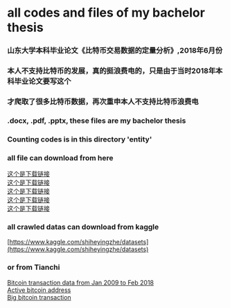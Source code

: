 # all codes and files of my bachelor thesis <br>

### 山东大学本科毕业论文《比特币交易数据的定量分析》,2018年6月份<br>
### 本人不支持比特币的发展，真的挺浪费电的，只是由于当时2018年本科毕业论文要写这个<br>
### 才爬取了很多比特币数据，再次重申本人不支持比特币浪费电
### .docx, .pdf, .pptx, these files are my bachelor thesis <br>
### Counting codes is in this directory 'entity' <br>
### all file can download from here <br>
[这个是下载链接](https://www.aliyundrive.com/s/CpB635zjPQP) <br>
[这个是下载链接](https://www.aliyundrive.com/s/jL34nYYy6Zt) <br>
[这个是下载链接](https://www.aliyundrive.com/s/mUtaVBzJdTS) <br>
[这个是下载链接](https://www.aliyundrive.com/s/ZG4Wpvjj1s4) <br>
[这个是下载链接](https://www.aliyundrive.com/s/Wg7aF8MuKDH) <br>
### all crawled datas can download from kaggle <br>
[https://www.kaggle.com/shiheyingzhe/datasets](https://www.kaggle.com/shiheyingzhe/datasets) <br>
### or from Tianchi <br>
[Bitcoin transaction data from Jan 2009 to Feb 2018](https://tianchi.aliyun.com/dataset/dataDetail?dataId=61299) <br>
[Active bitcoin address](https://tianchi.aliyun.com/dataset/dataDetail?dataId=61507) <br>
[Big bitcoin transaction](https://tianchi.aliyun.com/dataset/dataDetail?dataId=61506) <br>
